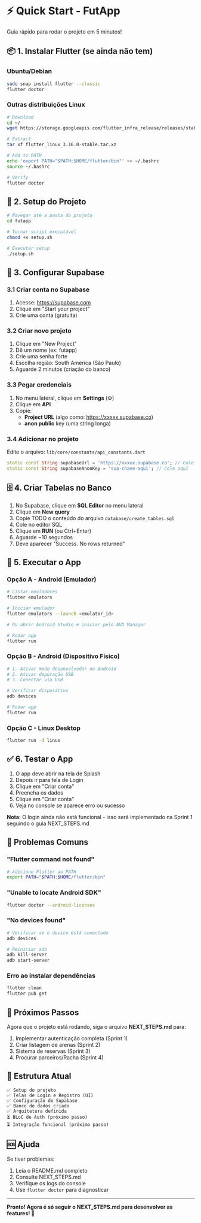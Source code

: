 # ⚡ Quick Start - FutApp

Guia rápido para rodar o projeto em 5 minutos!

## 📦 1. Instalar Flutter (se ainda não tem)

### Ubuntu/Debian
```bash
sudo snap install flutter --classic
flutter doctor
```

### Outras distribuições Linux
```bash
# Download
cd ~/
wget https://storage.googleapis.com/flutter_infra_release/releases/stable/linux/flutter_linux_3.16.0-stable.tar.xz

# Extract
tar xf flutter_linux_3.16.0-stable.tar.xz

# Add to PATH
echo 'export PATH="$PATH:$HOME/flutter/bin"' >> ~/.bashrc
source ~/.bashrc

# Verify
flutter doctor
```

## 🚀 2. Setup do Projeto

```bash
# Navegar até a pasta do projeto
cd futapp

# Tornar script executável
chmod +x setup.sh

# Executar setup
./setup.sh
```

## 🔑 3. Configurar Supabase

### 3.1 Criar conta no Supabase
1. Acesse: https://supabase.com
2. Clique em "Start your project"
3. Crie uma conta (gratuita)

### 3.2 Criar novo projeto
1. Clique em "New Project"
2. Dê um nome (ex: futapp)
3. Crie uma senha forte
4. Escolha região: South America (São Paulo)
5. Aguarde 2 minutos (criação do banco)

### 3.3 Pegar credenciais
1. No menu lateral, clique em **Settings** (⚙️)
2. Clique em **API**
3. Copie:
   - **Project URL** (algo como: https://xxxxx.supabase.co)
   - **anon public** key (uma string longa)

### 3.4 Adicionar no projeto
Edite o arquivo: `lib/core/constants/api_constants.dart`

```dart
static const String supabaseUrl = 'https://xxxxx.supabase.co'; // Cole aqui
static const String supabaseAnonKey = 'sua-chave-aqui'; // Cole aqui
```

## 🗄️ 4. Criar Tabelas no Banco

1. No Supabase, clique em **SQL Editor** no menu lateral
2. Clique em **New query**
3. Copie TODO o conteúdo do arquivo `database/create_tables.sql`
4. Cole no editor SQL
5. Clique em **RUN** (ou Ctrl+Enter)
6. Aguarde ~10 segundos
7. Deve aparecer "Success. No rows returned"

## 📱 5. Executar o App

### Opção A - Android (Emulador)
```bash
# Listar emuladores
flutter emulators

# Iniciar emulador
flutter emulators --launch <emulator_id>

# Ou abrir Android Studio e iniciar pelo AVD Manager

# Rodar app
flutter run
```

### Opção B - Android (Dispositivo Físico)
```bash
# 1. Ativar modo desenvolvedor no Android
# 2. Ativar depuração USB
# 3. Conectar via USB

# Verificar dispositivo
adb devices

# Rodar app
flutter run
```

### Opção C - Linux Desktop
```bash
flutter run -d linux
```

## ✅ 6. Testar o App

1. O app deve abrir na tela de Splash
2. Depois ir para tela de Login
3. Clique em "Criar conta"
4. Preencha os dados
5. Clique em "Criar conta"
6. Veja no console se aparece erro ou sucesso

**Nota:** O login ainda não está funcional - isso será implementado na Sprint 1 seguindo o guia NEXT_STEPS.md

## 🐛 Problemas Comuns

### "Flutter command not found"
```bash
# Adicione Flutter ao PATH
export PATH="$PATH:$HOME/flutter/bin"
```

### "Unable to locate Android SDK"
```bash
flutter doctor --android-licenses
```

### "No devices found"
```bash
# Verificar se o device está conectado
adb devices

# Reiniciar adb
adb kill-server
adb start-server
```

### Erro ao instalar dependências
```bash
flutter clean
flutter pub get
```

## 📖 Próximos Passos

Agora que o projeto está rodando, siga o arquivo **NEXT_STEPS.md** para:
1. Implementar autenticação completa (Sprint 1)
2. Criar listagem de arenas (Sprint 2)
3. Sistema de reservas (Sprint 3)
4. Procurar parceiros/Racha (Sprint 4)

## 🎯 Estrutura Atual

```
✅ Setup do projeto
✅ Telas de Login e Registro (UI)
✅ Configuração do Supabase
✅ Banco de dados criado
✅ Arquitetura definida
⏳ BLoC de Auth (próximo passo)
⏳ Integração funcional (próximo passo)
```

## 🆘 Ajuda

Se tiver problemas:
1. Leia o README.md completo
2. Consulte NEXT_STEPS.md
3. Verifique os logs do console
4. Use `flutter doctor` para diagnosticar

---

**Pronto! Agora é só seguir o NEXT_STEPS.md para desenvolver as features! 🚀**
